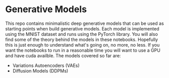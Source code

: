# Generative Models

This repo contains minimalistic deep generative models that can be used as starting points when build generative models.  Each model is implemented using the MNIST dataset and runs using the PyTorch library. You will also find some of the theory behind the models in these notebooks. Hopefully this is just enough to understand what's going on, no more, no less. If you want the notebooks to run in a reasonable time you will want to use a GPU and have cuda availble.  The models covered so far are:
 - Variations Autoencoders (VAEs)
 - Diffusion Models (DDPMs)
